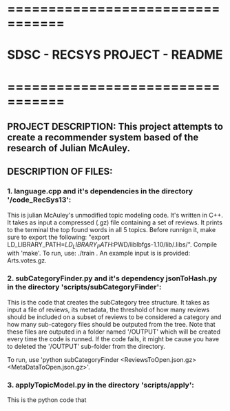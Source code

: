 # ================================= 
# SDSC - RECSYS PROJECT - README
# =================================

## PROJECT DESCRIPTION: This project attempts to create a recommender system based of the research of Julian McAuley.

## DESCRIPTION OF FILES:

### 1. language.cpp and it's dependencies in the directory '/code_RecSys13':
This is julian McAuley's unmodified topic modeling code. It's written in C++. It takes as input a compressed (.gz) file containing
a set of reviews. It prints to the terminal the top found words in all 5 topics. Before runnign it, make sure to export the following:
"export LD_LIBRARY_PATH=$LD_LIBRARY_PATH:$PWD/liblbfgs-1.10/lib/.libs/". Compile with 'make'. To run, use: ./train <inputFile>. 
An example input is is provided: Arts.votes.gz.

### 2. subCategoryFinder.py and it's dependency jsonToHash.py in the directory 'scripts/subCategoryFinder':
This is the code that creates the subCategory tree structure. It takes as input a file of reviews, its metadata, the threshold of
how many reviews should be included on a subset of reviews to be considered a category and how many sub-category files should be outputed from
the tree. Note that these files are outputed in a folder named '/OUTPUT' which will be created every time the code is runned. If the code fails,
it might be cause you have to deleted the '/OUTPUT' sub-folder from the directory. 

To run, use 'python subCategoryFinder <ReviewsToOpen.json.gz> <CategoryThreshold> <HowManyReviewFilesToOutput> <MetaDataToOpen.json.gz>'.

### 3. applyTopicModel.py in the directory 'scripts/apply':
This is the python code that 
